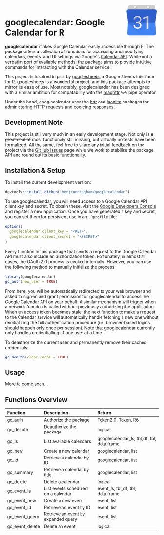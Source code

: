 
<!-- README.md is generated from README.Rmd. Please edit that file. -->
<img src="icon.png" align="right"/>

googlecalendar: Google Calendar for R
=====================================

**googlecalendar** makes Google Calendar easily accessible through R. The package offers a collection of functions for accessing and modifying calendars, events, and UI settings via Google's [Calendar API](https://developers.google.com/google-apps/calendar/). While not a verbatim port of available methods, the package aims to provide intuitive commands for interacting with the Calendar service.

This project is inspired in part by [googlesheets](https://github.com/jennybc/googlesheets), a Google Sheets interface for R. googlesheets is a wonderful project, and this package attempts to mirror its ease of use. Most notably, googlecalendar has been designed with a similar ambition for compatability with the [magrittr](https://github.com/smbache/magrittr) `%>%` pipe operator.

Under the hood, googlecalendar uses the [httr](https://github.com/hadley/httr) and [jsonlite](https://github.com/jeroenooms/jsonlite) packages for administering HTTP requests and coercing responses.

Development Note
----------------

This project is still very much in an early development stage. Not only is ~~a great deal of~~ most functionaly still missing, but virtually no tests have been formalized. All the same, feel free to share any initial feedback on the project via the [GitHub Issues](https://github.com/benjcunningham/googlecalendar/issues) page while we work to stabilize the package API and round out its basic functionality.

Installation & Setup
--------------------

To install the current development version:

``` r
devtools::install_github("benjcunningham/googlecalendar")
```

To use googlecalendar, you will need access to a Google Calendar API client key and secret. To obtain these, visit the [Google Developers Console](https://console.developers.google.com/) and register a new application. Once you have generated a key and secret, you can set them for persistent use in an `.Rprofile` file:

``` r
options(
  googlecalendar.client_key = "<KEY>",
  googlecalendar.client_secret = "<SECRET>"
)
```

Every function in this package that sends a request to the Google Calendar API must also include an authorization token. Fortunately, in almost all cases, the OAuth 2.0 process is evoked internally. However, you can use the following method to manually initialize the process:

``` r
library(googlecalendar)
gc_auth(new_user = TRUE)
```

From here, you will be automatically redirected to your web browser and asked to sign-in and grant permission for googlecalendar to access the Google Calendar API on your behalf. A similar mechanism will trigger when a network function is called without previously authorizing the application. When an access token becomes stale, the next function to make a request to the Calendar service will automatically handle fetching a new one without reinitializing the full authentication procedure (i.e. browser-based logins should happen only once per session). Note that googlecalendar currently only handles credentialling of one user at a time.

To deauthorize the current user and permanently remove their cached credentials:

``` r
gc_deauth(clear_cache = TRUE)
```

Usage
-----

More to come soon...

Functions Overview
------------------

| Function          | Description                         | Return                                       |
|:------------------|:------------------------------------|:---------------------------------------------|
| gc\_auth          | Authorize the package               | Token2.0, Token, R6                          |
| gc\_deauth        | Deauthorize the package             | logical                                      |
| gc\_ls            | List available calendars            | googlecalendar\_ls, tbl\_df, tbl, data.frame |
| gc\_new           | Create a new calendar               | googlecalendar, list                         |
| gc\_id            | Retrieve a calendar by ID           | googlecalendar, list                         |
| gc\_summary       | Retrieve a calendar by title        | googlecalendar, list                         |
| gc\_delete        | Delete a calendar                   | logical                                      |
| gc\_event\_ls     | List events scheduled on a calendar | event\_ls, tbl\_df, tbl, data.frame          |
| gc\_event\_new    | Create a new event                  | event, list                                  |
| gc\_event\_id     | Retrieve an event by ID             | event, list                                  |
| gc\_event\_query  | Retrieve an event by expanded query | event, list                                  |
| gc\_event\_delete | Delete an event                     | logical                                      |
